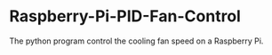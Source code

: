 # Raspberry-Pi-PID-Fan-Control

The python program control the cooling fan speed on a Raspberry Pi.
